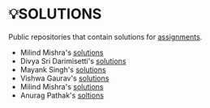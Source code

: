 # 💡SOLUTIONS

Public repositories that contain solutions for [assignments](https://github.com/kunal-kushwaha/DSA-Bootcamp-Java/tree/main/assignments).

- Milind Mishra's [solutions](https://github.com/thatbeautifuldream/java-dsa-bootcamp)
- Divya Sri Darimisetti's [solutions](https://github.com/irsayvid/problem-attic)
- Mayank Singh's [solutions](https://github.com/mayankkuthar/DSA-with-JAVA)
- Vishwa Gaurav's [solutions](https://github.com/VishwaGauravIn/Java-DSA-Solution)
- Milind Mishra's [solutions](https://github.com/thatbeautifuldream/java-dsa-bootcamp)
- Anurag Pathak's [soltions](https://github.com/AnuragThePathak/Leetcode-Solutions)
